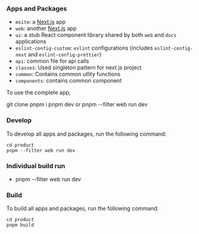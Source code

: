 ### Apps and Packages

- `msite`: a [Next.js](https://nextjs.org/) app
- `web`: another [Next.js](https://nextjs.org/) app
- `ui`: a stub React component library shared by both `web` and `docs` applications
- `eslint-config-custom`: `eslint` configurations (includes `eslint-config-next` and `eslint-config-prettier`)
- `api`: common file for api calls
- `classes`: Used singleton pattern for next js project
- `common`: Contains common utlity functions
- `components`: contains common component

To use the complete app,

git clone <url>
pnpm i
pnpm dev or pnpm --filter web run dev

### Develop

To develop all apps and packages, run the following command:

```
cd product
pnpm --filter web run dev

```

### Individual build run

- pnpm --filter web run dev

### Build

To build all apps and packages, run the following command:

```
cd product
pnpm build
```

